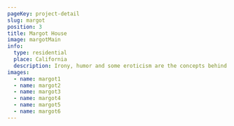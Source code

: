 ```yaml
---
pageKey: project-detail
slug: margot
position: 3
title: Margot House
image: margotMain
info:
  type: residential
  place: California
  description: Irony, humor and some eroticism are the concepts behind Marcel Wanders most recent project. An indulgent luxury hotel where guests are rejuvenated through a pampered recreation of new Iberostar Grand Hotel Portals Nous in Mallorca. Located on a magnificent beach, this luxurious design uses transparencies, whites and reflective surfaces to create a flow of openness. Emphasizing craft and modern design, the Mallorquin style is reinforced, inspiring guests with the scenery of Spain.
images:
  - name: margot1
  - name: margot2
  - name: margot3
  - name: margot4
  - name: margot5
  - name: margot6
---
```

